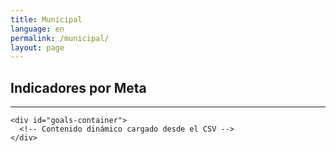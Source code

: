 ```yaml
---
title: Municipal
language: en
permalink: /municipal/
layout: page
---
```


<div id="main-content" class="container" role="main">

  <div class="container g-0">
    <div class="row align-items-end">
      <div class="col">
        <h2 class="goal-page-heading">Indicadores por Meta</h2>
      </div>
    </div>
    <hr class="goal-page-column-header-rule">

    <div id="goals-container">
      <!-- Contenido dinámico cargado desde el CSV -->
    </div>
  </div>

</div>

<script>
  document.addEventListener("DOMContentLoaded", function () {
    const csvUrl = "https://eustat-des.github.io/data/metadata-value--data_show_map--true.csv";

    fetch(csvUrl)
      .then(response => {
        if (!response.ok) {
          throw new Error(`Error al cargar el CSV: ${response.statusText}`);
        }
        return response.text();
      })
      .then(csvData => {
        const data = parseCSV(csvData);
        renderGoals(data);
      })
      .catch(error => {
        console.error("Error al cargar los datos:", error);
      });

    function parseCSV(csvText) {
      const rows = csvText.split("\n").map(row => row.split(","));
      const headers = rows[0];
      const data = rows.slice(1).map(row => {
        const obj = {};
        row.forEach((value, index) => {
          obj[headers[index].trim()] = value.trim();
        });
        return obj;
      });
      return data.filter(row => row["Indicator"]);
    }

    function renderGoals(data) {
      const goalsContainer = document.getElementById("goals-container");

      // Agrupar por objetivo y meta
      const groupedData = data.reduce((acc, item) => {
        const indicator = item["Indicator"].replace("#", "").trim();
        const [goalNumber, targetNumber] = indicator.split("-");
        if (!acc[goalNumber]) {
          acc[goalNumber] = {
            url: `https://example.com/goals/${goalNumber}`,
            name: `Objetivo ${goalNumber}`,
            icon: `/assets/icons/goal-${goalNumber}.png`,
            targets: {}
          };
        }
        if (!acc[goalNumber].targets[targetNumber]) {
          acc[goalNumber].targets[targetNumber] = [];
        }
        acc[goalNumber].targets[targetNumber].push({
          name: item["Indicator Name"] || `Indicador ${indicator}`,
          url: item["Indicator URL"] || `https://example.com/indicators/${indicator}`,
          number: indicator
        });
        return acc;
      }, {});

      // Crear contenido dinámico
      for (const [goalNumber, goal] of Object.entries(groupedData)) {
        const goalDiv = document.createElement("div");
        goalDiv.className = "goal-item";

        // Encabezado del objetivo con imagen y enlace
        const goalHeader = document.createElement("h3");
        goalHeader.innerHTML = `
          <a href="${goal.url}">
            <img src="${goal.icon}" alt="Icono del Objetivo ${goalNumber}" class="goal-icon-image">
            ${goal.name}
          </a>
        `;
        goalDiv.appendChild(goalHeader);

        // Iterar sobre las metas
        for (const [targetNumber, indicators] of Object.entries(goal.targets)) {
          const targetDiv = document.createElement("div");
          targetDiv.className = "target-item";

          const targetHeader = document.createElement("h4");
          targetHeader.textContent = `Meta ${goalNumber}-${targetNumber}`;
          targetDiv.appendChild(targetHeader);

          const indicatorsList = document.createElement("ul");

          indicators.forEach(indicator => {
            const indicatorItem = document.createElement("li");
            indicatorItem.innerHTML = `
              <span class="indicator-name">
                <a href="${indicator.url}">${indicator.number}: ${indicator.name}</a>
              </span>
            `;
            indicatorsList.appendChild(indicatorItem);
          });

          targetDiv.appendChild(indicatorsList);
          goalDiv.appendChild(targetDiv);
        }

        goalsContainer.appendChild(goalDiv);
      }
    }
  });
</script>
